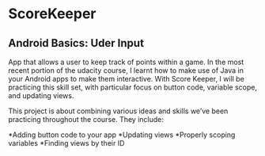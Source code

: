 # ScoreKeeper

## Android Basics: Uder Input
App that allows a user to keep track of points within a game. In the most recent portion of the udacity course, I learnt how to 
make use of Java in your Android apps to make them interactive. With Score Keeper, I will be practicing this skill set, with particular 
focus on button code, variable scope, and updating views.

This project is about combining various ideas and skills we’ve been practicing throughout the course. They include:

*Adding button code to your app
*Updating views
*Properly scoping variables
*Finding views by their ID
